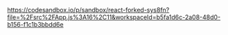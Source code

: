 https://codesandbox.io/p/sandbox/react-forked-sys8fn?file=%2Fsrc%2FApp.js%3A16%2C11&workspaceId=b5fa1d6c-2a08-48d0-b156-f1c1b3bbdd6e


